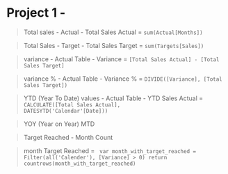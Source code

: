 # Project 1 - 

> Total sales - Actual -  Total Sales Actual = ```sum(Actual[Months])```

> Total Sales - Target - Total Sales Target = ```sum(Targets[Sales])```

> variance  - Actual Table - Variance = ```[Total Sales Actual] - [Total Sales Target]```


> variance % - Actual Table - Variance % = ```DIVIDE([Variance], [Total Sales Target])```

> YTD (Year To Date) values - Actual Table - YTD Sales Actual = ```CALCULATE([Total Sales Actual], 							DATESYTD('Calendar'[Date]))```


> YOY (Year on Year)
MTD

> Target Reached - Month Count

> month Target Reached = ``` var month_with_target_reached = Filter(all('Calender'), [Variance] > 0)
                              return
                                  countrows(month_with_target_reached)```
